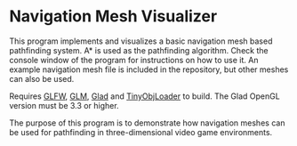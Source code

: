# Navigation Mesh Visualizer

This program implements and visualizes a basic navigation mesh based pathfinding system. A* is used as the pathfinding algorithm.
Check the console window of the program for instructions on how to use it. An example navigation mesh file is included in the repository, but other meshes can also be used.

Requires [GLFW](https://www.glfw.org/), [GLM](https://github.com/g-truc/glm), [Glad](https://glad.dav1d.de/) and [TinyObjLoader](https://github.com/tinyobjloader/tinyobjloader) to build. The Glad OpenGL version must be 3.3 or higher.

The purpose of this program is to demonstrate how navigation meshes can be used for pathfinding in three-dimensional video game environments.
